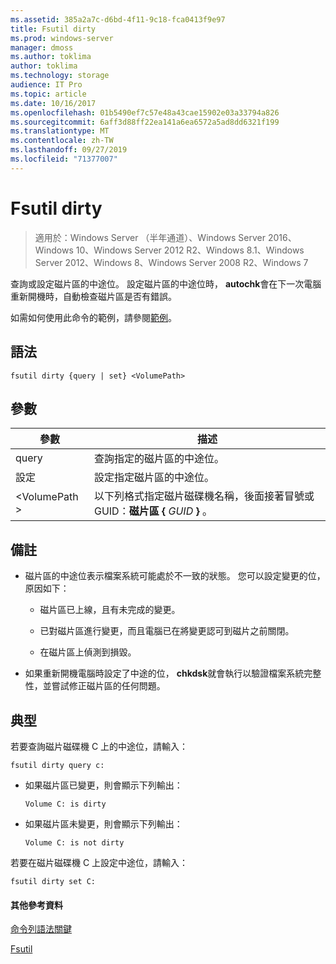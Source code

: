 ```yaml
---
ms.assetid: 385a2a7c-d6bd-4f11-9c18-fca0413f9e97
title: Fsutil dirty
ms.prod: windows-server
manager: dmoss
ms.author: toklima
author: toklima
ms.technology: storage
audience: IT Pro
ms.topic: article
ms.date: 10/16/2017
ms.openlocfilehash: 01b5490ef7c57e48a43cae15902e03a33794a826
ms.sourcegitcommit: 6aff3d88ff22ea141a6ea6572a5ad8dd6321f199
ms.translationtype: MT
ms.contentlocale: zh-TW
ms.lasthandoff: 09/27/2019
ms.locfileid: "71377007"
---
```

# <a name="fsutil-dirty"></a>Fsutil dirty
>適用於：Windows Server （半年通道）、Windows Server 2016、Windows 10、Windows Server 2012 R2、Windows 8.1、Windows Server 2012、Windows 8、Windows Server 2008 R2、Windows 7

查詢或設定磁片區的中途位。 設定磁片區的中途位時， **autochk**會在下一次電腦重新開機時，自動檢查磁片區是否有錯誤。

如需如何使用此命令的範例，請參閱[範例](#BKMK_examples)。

## <a name="syntax"></a>語法

```
fsutil dirty {query | set} <VolumePath>
```

## <a name="parameters"></a>參數

|   參數   |                                                 描述                                                  |
|---------------|--------------------------------------------------------------------------------------------------------------|
|     query     |                                  查詢指定的磁片區的中途位。                                   |
|      設定      |                                    設定指定磁片區的中途位。                                    |
| \<VolumePath > | 以下列格式指定磁片磁碟機名稱，後面接著冒號或 GUID：**磁片區 {** <em>GUID</em> **}** 。 |

## <a name="remarks"></a>備註

-   磁片區的中途位表示檔案系統可能處於不一致的狀態。 您可以設定變更的位，原因如下：

    -   磁片區已上線，且有未完成的變更。

    -   已對磁片區進行變更，而且電腦已在將變更認可到磁片之前關閉。

    -   在磁片區上偵測到損毀。

-   如果重新開機電腦時設定了中途的位， **chkdsk**就會執行以驗證檔案系統完整性，並嘗試修正磁片區的任何問題。

## <a name="BKMK_examples"></a>典型
若要查詢磁片磁碟機 C 上的中途位，請輸入：

```
fsutil dirty query c:
```

-   如果磁片區已變更，則會顯示下列輸出：

    `Volume C: is dirty`

-   如果磁片區未變更，則會顯示下列輸出：

    `Volume C: is not dirty`

若要在磁片磁碟機 C 上設定中途位，請輸入：

```
fsutil dirty set C:
```

#### <a name="additional-references"></a>其他參考資料
[命令列語法關鍵](Command-Line-Syntax-Key.md)

[Fsutil](Fsutil.md)


